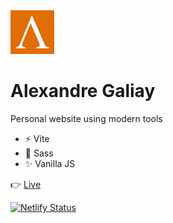 <img src="src/assets/img/logo.svg" width="70" height="70" />

# Alexandre Galiay

Personal website using modern tools

- :zap: Vite
- :nail_care: Sass
- :sparkles: Vanilla JS

:point_right: [Live](https://www.alexandregaliay.com)

[![Netlify Status](https://api.netlify.com/api/v1/badges/d229682b-e69c-4244-a71d-7a3d1ff90df7/deploy-status)](https://app.netlify.com/sites/alexandregaliay-com-main/deploys)
